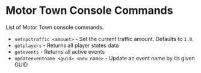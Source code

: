 # Motor Town Console Commands

List of Motor Town console commands.

* `setnpctraffic <amount>` - Set the current traffic amount. Defaults to `1.0`.
* `getplayers` - Returns all player states data
* `getevents` - Returns all active events
* `updateeventname <guid> <new name>` - Update an event name by its given GUID
